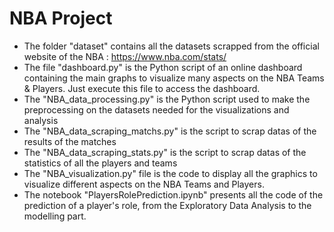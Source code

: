 # NBA Project
- The folder "dataset" contains all the datasets scrapped from the official website of the NBA : https://www.nba.com/stats/
- The file "dashboard.py" is the Python script of an online dashboard containing the main graphs to visualize many aspects on the NBA Teams & Players. Just execute this file to access the dashboard. 
- The "NBA_data_processing.py" is the Python script used to make the preprocessing on the datasets needed for the visualizations and analysis
- The "NBA_data_scraping_matchs.py" is the script to scrap datas of the results of the matches
- The "NBA_data_scraping_stats.py" is the script to scrap datas of the statistics of all the players and teams
- The "NBA_visualization.py" file is the code to display all the graphics to visualize different aspects on the NBA Teams and Players.
- The notebook "PlayersRolePrediction.ipynb" presents all the code of the prediction of a player's role, from the Exploratory Data Analysis to the modelling part.

